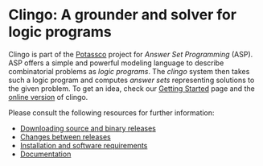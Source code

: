 # Clingo: A grounder and solver for logic programs

Clingo is part of the [Potassco](https://potassco.org) project for *Answer Set
Programming* (ASP).  ASP offers a simple and powerful modeling language to
describe combinatorial problems as *logic programs*.  The *clingo* system then
takes such a logic program and computes *answer sets* representing solutions to
the given problem.  To get an idea, check our [Getting
Started](https://potassco.org/doc/start/) page and the [online
version](https://potassco.org/run/) of clingo.

Please consult the following resources for further information:

  - [Downloading source and binary releases](https://github.com/potassco/clingo/releases)
  - [Changes between releases](CHANGES.md)
  - [Installation and software requirements](INSTALL.md)
  - [Documentation](http://sourceforge.net/projects/potassco/files/guide/)

